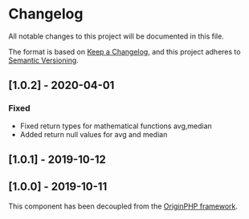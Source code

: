 # Changelog

All notable changes to this project will be documented in this file.

The format is based on [Keep a Changelog](https://keepachangelog.com/en/1.0.0/),
and this project adheres to [Semantic Versioning](https://semver.org/spec/v2.0.0.html).

## [1.0.2] - 2020-04-01

### Fixed

- Fixed return types for mathematical functions avg,median
- Added return null values for avg and median

## [1.0.1] - 2019-10-12

## [1.0.0] - 2019-10-11

This component has been decoupled from the [OriginPHP framework](https://www.originphp.com/).
